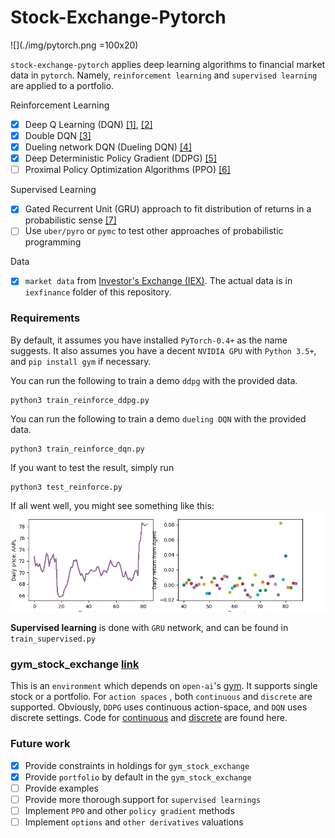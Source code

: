 # Stock-Exchange-Pytorch

![](./img/pytorch.png =100x20)

`stock-exchange-pytorch` applies deep learning algorithms
to financial market data in `pytorch`.
Namely, `reinforcement learning` and  `supervised learning`
are applied to a portfolio.

Reinforcement Learning
- [x] Deep Q Learning (DQN) [[1]](http://arxiv.org/abs/1312.5602), [[2]](https://www.nature.com/articles/nature14236)
- [x] Double DQN [[3]](http://arxiv.org/abs/1509.06461)
- [x] Dueling network DQN (Dueling DQN) [[4]](https://arxiv.org/abs/1511.06581)
- [x] Deep Deterministic Policy Gradient (DDPG) [[5]](http://arxiv.org/abs/1509.02971)
- [ ] Proximal Policy Optimization Algorithms (PPO) [[6]](https://arxiv.org/abs/1707.06347)

Supervised Learning
- [x] Gated Recurrent Unit (GRU) approach to fit distribution of returns in 
 a probabilistic sense [[7]](https://arxiv.org/abs/1406.1078)
- [ ] Use `uber/pyro` or `pymc` to test other approaches of probabilistic programming

Data
- [x] `market data` from [Investor's Exchange (IEX)](https://iextrading.com/).
The actual data is in `iexfinance` folder of this repository.

### Requirements
By default, it assumes you have installed `PyTorch-0.4+` as the name suggests. 
It also assumes you have a decent `NVIDIA GPU` with `Python 3.5+`, and `pip install gym`
if necessary.

You can run the following to train a demo `ddpg` with the 
provided data.
```buildoutcfg
python3 train_reinforce_ddpg.py
```

You can run the following to train a demo `dueling DQN` with the 
provided data.
```buildoutcfg
python3 train_reinforce_dqn.py
```

If you want to test the result, simply run
```buildoutcfg
python3 test_reinforce.py
```
If all went well, you might see something like this:
![screen shot](img/dueling_dqn.gif)


**Supervised learning** is done with `GRU` network, and can be found in 
`train_supervised.py`

### gym_stock_exchange [link](https://github.com/wbaik/gym-stock-exchange)
This is an `environment` which depends on `open-ai`'s [gym](https://github.com/openai/gym).
It supports single stock or a portfolio. For `action spaces` , both `continuous` and
`discrete` are supported.
Obviously, `DDPG` uses continuous action-space, and `DQN` uses discrete settings.
Code for [continuous](gym_exchange/envs/stock_exchange_continuous.py) and
[discrete](gym_exchange/envs/stock_exchange.py) are found here.


### Future work
- [x] Provide constraints in holdings for `gym_stock_exchange`
- [x] Provide `portfolio` by default in the `gym_stock_exchange`
- [ ] Provide examples
- [ ] Provide more thorough support for `supervised learnings`
- [ ] Implement `PPO` and other `policy gradient` methods
- [ ] Implement `options` and `other derivatives` valuations
